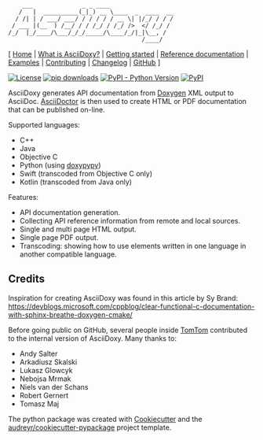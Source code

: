 ```
    ___              _ _ ____
   /   |  __________(_|_) __ \____  _  ____  __
  / /| | / ___/ ___/ / / / / / __ \| |/_/ / / /
 / ___ |(__  ) /__/ / / /_/ / /_/ />  </ /_/ /
/_/  |_/____/\___/_/_/_____/\____/_/|_|\__, /
                                      /____/
```

[ [Home](https://asciidoxy.org) |
[What is AsciiDoxy?](https://asciidoxy.org/about.html) |
[Getting started](https://asciidoxy.org/getting-started.html) |
[Reference documentation](https://asciidoxy.org/reference.html) |
[Examples](https://asciidoxy.org/examples.html) |
[Contributing](https://asciidoxy.org/contributing.html) |
[Changelog](CHANGELOG.adoc) |
[GitHub](https://github.com/tomtom-international/asciidoxy) ]

[![License](https://img.shields.io/badge/License-Apache%202.0-green.svg)](LICENSE)
[![pip downloads](https://img.shields.io/pypi/dm/asciidoxy)](https://pypi.org/project/asciidoxy)
[![PyPI - Python Version](https://img.shields.io/pypi/pyversions/asciidoxy)](https://pypi.org/project/asciidoxy)
[![PyPI](https://img.shields.io/pypi/v/asciidoxy)](https://pypi.org/project/asciidoxy)

AsciiDoxy generates API documentation from [Doxygen](https://doxygen.nl) XML output to AsciiDoc.
[AsciiDoctor](https://asciidoctor.org) is then used to create HTML or PDF documentation that can be
published on-line.

Supported languages:
- C++
- Java
- Objective C
- Python (using [doxypypy](https://github.com/Feneric/doxypypy))
- Swift (transcoded from Objective C only)
- Kotlin (transcoded from Java only)

Features:

- API documentation generation.
- Collecting API reference information from remote and local sources.
- Single and multi page HTML output.
- Single page PDF output.
- Transcoding: showing how to use elements written in one language in another compatible language.


## Credits

Inspiration for creating AsciiDoxy was found in this article by Sy Brand:
https://devblogs.microsoft.com/cppblog/clear-functional-c-documentation-with-sphinx-breathe-doxygen-cmake/

Before going public on GitHub, several people inside [TomTom](https://www.tomtom.com) contributed to
the internal version of AsciiDoxy. Many thanks to:

- Andy Salter
- Arkadiusz Skalski
- Lukasz Glowcyk
- Nebojsa Mrmak
- Niels van der Schans
- Robert Gernert
- Tomasz Maj

The python package was created with [Cookiecutter](https://github.com/audreyr/cookiecutter) and the
[audreyr/cookiecutter-pypackage](https://github.com/audreyr/cookiecutter-pypackage) project template.

